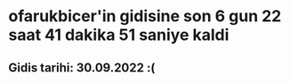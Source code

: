 # ofarukbicer'in gidisine son 6 gun 22 saat 41 dakika 51 saniye kaldi

## Gidis tarihi: 30.09.2022 :(